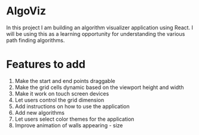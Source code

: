 # AlgoViz
In this project I am building an algorithm visualizer application using React. I will be using this as a learning opportunity for understanding the various path finding algorithms.

# Features to add

1. Make the start and end points draggable
2. Make the grid cells dynamic based on the viewport height and width
3. Make it work on touch screen devices
4. Let users control the grid dimension
5. Add instructions on how to use the application
7. Add new algorithms 
8. Let users select color themes for the application
9. Improve animation of walls appearing - size